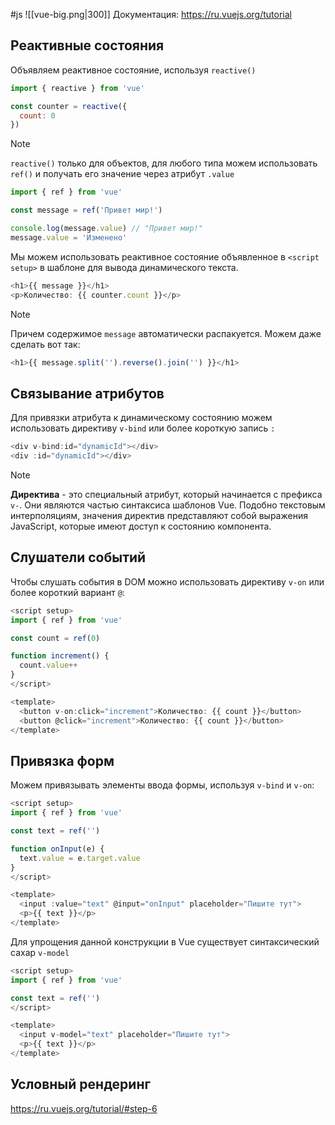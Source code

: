 #js
![[vue-big.png|300]]
Документация: https://ru.vuejs.org/tutorial 
## Реактивные состояния

Объявляем реактивное состояние, используя `reactive()` 
```js
import { reactive } from 'vue'

const counter = reactive({
  count: 0
})
```
>[!Note]
>`reactive()` только для объектов, для любого типа можем использовать `ref()` и получать его значение через атрибут `.value`
>```js
>import { ref } from 'vue'
>
>const message = ref('Привет мир!')
>
>console.log(message.value) // "Привет мир!"
>message.value = 'Изменено'
>```

Мы можем использовать реактивное состояние объявленное в `<script setup>` в шаблоне для вывода динамического текста.
```js
<h1>{{ message }}</h1>
<p>Количество: {{ counter.count }}</p>
```
>[!Note]
>Причем содержимое `message` автоматически распакуется. Можем даже сделать вот так:
>```js
><h1>{{ message.split('').reverse().join('') }}</h1>
>```
## Связывание атрибутов
Для привязки атрибута к динамическому состоянию можем использовать директиву `v-bind` или более короткую запись `:` 
```js
<div v-bind:id="dynamicId"></div>
<div :id="dynamicId"></div>
```
>[!Note]
>**Директива** - это специальный атрибут, который начинается с префикса `v-`. Они являются частью синтаксиса шаблонов Vue. Подобно текстовым интерполяциям, значения директив представляют собой выражения JavaScript, которые имеют доступ к состоянию компонента.

## Слушатели событий
Чтобы слушать события в DOM можно использовать директиву `v-on` или более короткий вариант `@`:
```js
<script setup>
import { ref } from 'vue'

const count = ref(0)

function increment() {
  count.value++
}
</script>

<template>
  <button v-on:click="increment">Количество: {{ count }}</button>
  <button @click="increment">Количество: {{ count }}</button>
</template>
```
## Привязка форм
Можем привязывать элементы ввода формы, используя `v-bind` и `v-on`:
```js
<script setup>
import { ref } from 'vue'

const text = ref('')

function onInput(e) {
  text.value = e.target.value
}
</script>

<template>
  <input :value="text" @input="onInput" placeholder="Пишите тут">
  <p>{{ text }}</p>
</template>
```
Для упрощения данной конструкции в Vue существует синтаксический сахар `v-model`
```js
<script setup>
import { ref } from 'vue'

const text = ref('')
</script>

<template>
  <input v-model="text" placeholder="Пишите тут">
  <p>{{ text }}</p>
</template>
```
## Условный рендеринг
https://ru.vuejs.org/tutorial/#step-6